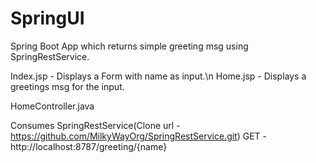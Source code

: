 # SpringUI
Spring Boot App which returns simple greeting msg using SpringRestService.

Index.jsp - Displays a Form with name as input.\n
Home.jsp - Displays a greetings msg for the input.

HomeController.java

Consumes SpringRestService(Clone url - https://github.com/MilkyWayOrg/SpringRestService.git)
GET - http://localhost:8787/greeting/{name}

 
